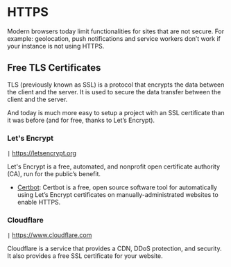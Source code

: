 # HTTPS
Modern browsers today limit functionalities for sites that are not secure. For example: geolocation, push notifications and service workers don’t work if your instance is not using HTTPS.

## Free TLS Certificates
TLS (previously known as SSL) is a protocol that encrypts the data between the client and the server. It is used to secure the data transfer between the client and the server.

And today is much more easy to setup a project with an SSL certificate than it was before (and for free, thanks to Let’s Encrypt).

### Let's Encrypt
`|` https://letsencrypt.org

Let's Encrypt is a free, automated, and nonprofit open certificate authority (CA), run for the public’s benefit.

- [Certbot](https://certbot.eff.org/): Certbot is a free, open source software tool for automatically using Let’s Encrypt certificates on manually-administrated websites to enable HTTPS.

### Cloudflare
`|` https://www.cloudflare.com

Cloudflare is a service that provides a CDN, DDoS protection, and security. It also provides a free SSL certificate for your website.